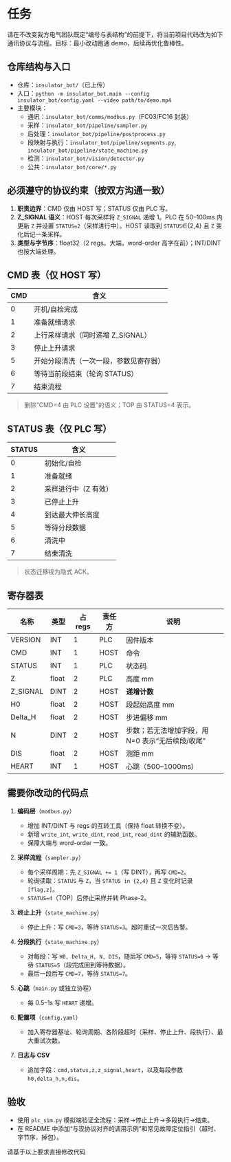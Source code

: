 # 任务
请在不改变我方电气团队既定“编号与表结构”的前提下，将当前项目代码改为如下通讯协议与流程。目标：最小改动跑通 demo，后续再优化鲁棒性。

## 仓库结构与入口
- 仓库：`insulator_bot/`（已上传）
- 入口：`python -m insulator_bot.main --config insulator_bot/config.yaml --video path/to/demo.mp4`
- 主要模块：
  - 通讯：`insulator_bot/comms/modbus.py`（FC03/FC16 封装）
  - 采样：`insulator_bot/pipeline/sampler.py`
  - 后处理：`insulator_bot/pipeline/postprocess.py`
  - 段映射与执行：`insulator_bot/pipeline/segments.py`, `insulator_bot/pipeline/state_machine.py`
  - 检测：`insulator_bot/vision/detector.py`
  - 公共：`insulator_bot/core/*.py`

## 必须遵守的协议约束（按双方沟通一致）
1. **职责边界**：CMD 仅由 HOST 写；STATUS 仅由 PLC 写。
2. **Z_SIGNAL 语义**：HOST 每次采样将 `Z_SIGNAL` 递增 1。PLC 在 50–100ms 内更新 `Z` 并设置 `STATUS=2`（采样进行中）。HOST 读取到 `STATUS`∈{2,4} 且 `Z` 变化后记一条采样。
3. **类型与字节序**：float32（2 regs，大端，word-order 高字在前）；INT/DINT 也按大端处理。

## CMD 表（仅 HOST 写）
| CMD | 含义 |
|---|---|
| 0 | 开机/自检完成 |
| 1 | 准备就绪请求 |
| 2 | 上行采样请求（同时递增 Z_SIGNAL） |
| 3 | 停止上升请求 |
| 5 | 开始分段清洗（一次一段，参数见寄存器） |
| 6 | 等待当前段结束（轮询 STATUS） |
| 7 | 结束流程 |

> 删除“CMD=4 由 PLC 设置”的语义；TOP 由 STATUS=4 表示。

## STATUS 表（仅 PLC 写）
| STATUS | 含义 |
|---|---|
| 0 | 初始化/自检 |
| 1 | 准备就绪 |
| 2 | 采样进行中（Z 有效） |
| 3 | 已停止上升 |
| 4 | 到达最大伸长高度 |
| 5 | 等待分段数据 |
| 6 | 清洗中 |
| 7 | 结束清洗 |

> 状态迁移视为隐式 ACK。

## 寄存器表
| 名称 | 类型 | 占 regs | 责任方 | 说明 |
|---|---|---|---|---|
| VERSION | INT | 1 | PLC | 固件版本 |
| CMD | INT | 1 | HOST | 命令 |
| STATUS | INT | 1 | PLC | 状态码 |
| Z | float | 2 | PLC | 高度 mm |
| Z_SIGNAL | DINT | 2 | HOST | **递增计数** |
| H0 | float | 2 | HOST | 段起始高度 mm |
| Delta_H | float | 2 | HOST | 步进偏移 mm |
| N | DINT | 2 | HOST | 步数；若无法增加字段，用 N=0 表示“无后续段/收尾” |
| DIS | float | 2 | HOST | 测距 mm |
| HEART | INT | 1 | HOST | 心跳（500–1000ms） |

## 需要你改动的代码点
1. **编码层**（`modbus.py`）  
   - 增加 INT/DINT 与 regs 的互转工具（保持 float 转换不变）。  
   - 新增 `write_int`, `write_dint`, `read_int`, `read_dint` 的辅助函数。  
   - 保障大端与 word-order 一致。

2. **采样流程**（`sampler.py`）  
   - 每个采样周期：先 `Z_SIGNAL += 1`（写 DINT），再写 `CMD=2`。  
   - 轮询读取：`STATUS` 与 `Z`，当 `STATUS in {2,4}` 且 `Z` 变化时记录 `[flag,z]`。  
   - `STATUS=4`（TOP）后停止采样并转 Phase-2。

3. **终止上升**（`state_machine.py`）  
   - 停止上升：写 `CMD=3`，等待 `STATUS=3`。超时重试一次后告警。

4. **分段执行**（`state_machine.py`）  
   - 对每段：写 `H0, Delta_H, N, DIS`，随后写 `CMD=5`，等待 `STATUS=6` → 等待 `STATUS=5`（段完成回到等待数据）。  
   - 最后一段后写 `CMD=7`，等待 `STATUS=7`。

5. **心跳**（`main.py` 或独立协程）  
   - 每 0.5–1s 写 `HEART` 递增。

6. **配置项**（`config.yaml`）  
   - 加入寄存器基址、轮询周期、各阶段超时（采样、停止上升、段执行）、最大重试次数。

7. **日志与 CSV**  
   - 追加字段：`cmd,status,z,z_signal,heart`，以及每段参数 `h0,delta_h,n,dis`。

## 验收
- 使用 `plc_sim.py` 模拟端验证全流程：采样→停止上升→多段执行→结束。  
- 在 README 中添加“与现协议对齐的调用示例”和常见故障定位指引（超时、字节序、掉包）。

请基于以上要求直接修改代码
